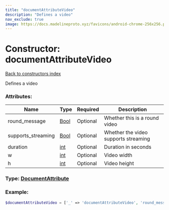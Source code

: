 ```yaml
---
title: "documentAttributeVideo"
description: "Defines a video"
nav_exclude: true
image: https://docs.madelineproto.xyz/favicons/android-chrome-256x256.png
---
```

# Constructor: documentAttributeVideo  
[Back to constructors index](index.md)



Defines a video

### Attributes:

| Name     |    Type       | Required | Description |
|----------|---------------|----------|-------------|
|round\_message|[Bool](../types/Bool.md) | Optional|Whether this is a round video|
|supports\_streaming|[Bool](../types/Bool.md) | Optional|Whether the video supports streaming|
|duration|[int](../types/int.md) | Optional|Duration in seconds|
|w|[int](../types/int.md) | Optional|Video width|
|h|[int](../types/int.md) | Optional|Video height|



### Type: [DocumentAttribute](../types/DocumentAttribute.md)


### Example:

```php
$documentAttributeVideo = ['_' => 'documentAttributeVideo', 'round_message' => Bool, 'supports_streaming' => Bool, 'duration' => int, 'w' => int, 'h' => int];
```  
